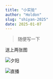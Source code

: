 ```yaml
---
title: "小实验"
author: "Holdon"
slug: "shiyan-2025"
date: 2025-01-07
---
```


> 随便写一下

送上两张图

![夕阳](https://image.52798.xyz/IMG_20241216_171245.jpg)

![直播](https://image.52798.xyz/666.webp)

